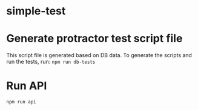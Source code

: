 # simple-test

# Generate protractor test script file
This script file is generated based on DB data. To generate the scripts and run the tests, run:
`npm run db-tests`

# Run API
`npm run api`
